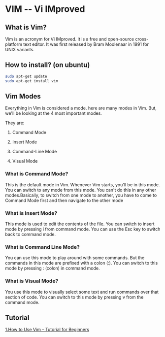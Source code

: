 #  VIM -- Vi IMproved

## What is Vim?
Vim is an acronym for Vi IMproved. It is a free and open-source cross-platform text editor. It was first released by Bram Moolenaar in 1991 for UNIX variants.

## How to install? (on ubuntu)
```bash
sudo apt-get update
sudo apt-get install vim
```

## Vim Modes
Everything in Vim is considered a mode. here are many modes in Vim. But, we'll be looking at the 4 most important modes.

They are:

1. Command Mode

2. Insert Mode

3. Command-Line Mode

4. Visual Mode

### What is Command Mode?
This is the default mode in Vim. Whenever Vim starts, you'll be in this mode. You can switch to any mode from this mode. You can't do this in any other modes.Basically, to switch from one mode to another, you have to come to Command Mode first and then navigate to the other mode

### What is Insert Mode?
This mode is used to edit the contents of the file. You can switch to insert mode by pressing i from command mode. You can use the Esc key to switch back to command mode.

### What is Command Line Mode?
You can use this mode to play around with some commands. But the commands in this mode are prefixed with a colon (:). You can switch to this mode by pressing : (colon) in command mode.

### What is Visual Mode?
You use this mode to visually select some text and run commands over that section of code. You can switch to this mode by pressing v from the command mode.

## Tutorial
[1.How to Use Vim – Tutorial for Beginners](https://www.freecodecamp.org/news/vim-beginners-guide/)